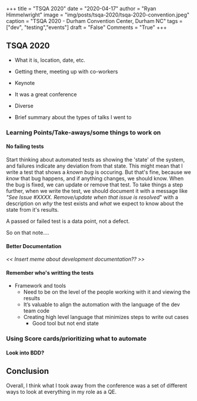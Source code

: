 +++
title  = "TSQA 2020"
date   = "2020-04-17"
author = "Ryan Himmelwright"
image  = "img/posts/tsqa-2020/tsqa-2020-convention.jpeg"
caption = "TSQA 2020 - Durham Convention Center, Durham NC"
tags   = ["dev", "testing","events"]
draft  = "False"
Comments = "True"
+++


<!--more-->

## TSQA 2020

- What it is, location, date, etc.
- Getting there, meeting up with co-workers
- Keynote

- It was a great conference
- Diverse

- Brief summary about the types of talks I went to

### Learning Points/Take-aways/some things to work on


#### No failing tests
Start thinking about automated tests as showing the 'state' of the
system, and failures indicate any deviation from that state. This
might mean that I write a test that shows a *known bug* is
occuring. But that's fine, because we *know* that bug happens, and if
anything changes, we should know. When the bug is fixed, we can update
or remove that test. To take things a step further, when we write the
test, we should document it with a message like *"See Issue
#XXXX. Remove/update when that issue is resolved*" with a description on *why* the test exists and *what* we expect to know about the state from it's results.

A passed or failed test is a data point, not a defect.

So on that note....

#### Better Documentation

*<< Insert meme about development documentation?? >>*


#### Remember who's writting the tests
- Framework and tools
    - Need to be on the level of the people working with it and viewing the results
    - It’s valuable to align the automation with the language of the dev team code
    - Creating high level language that minimizes steps to write out cases
        - Good tool but not end state

### Using Score cards/prioritizing what to automate


#### Look into BDD?


## Conclusion

Overall, I think what I took away from the conference was a set of
different ways to look at everything in my role as a QE.
